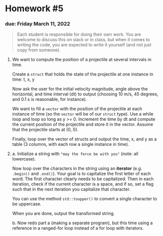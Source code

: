 # Homework #5

### due: Friday March 11, 2022

> Each student is responsible for doing their own work.  You are welcome to
> discuss this on slack or in class, but when it comes to writing the code,
> you are expected to write it yourself (and not just copy from someone).

1. We want to compute the position of a projectile at several intervals in time.

   Create a ``struct`` that holds the state of the projectile at one
   instance in time: t, x, y

   Now ask the user for the initial velocity magnitude, angle above the
   horizontal, and time interval (dt) to output (choosing 10 m/s, 45
   degrees, and 0.1 s is reasonable, for instance).

   We want to fill a ``vector`` with the position of the projectile at
   each instance of time (so the ``vector`` will be of our ``struct``
   type).  Use a while loop and loop so long as y >= 0.  Increment the
   time by dt and compute the current position of the projectile and
   store it in the vector.  Assume that the projectile starts at (0,
   0).

   Finally, loop over the vector of structs and output the time, x,
   and y as a table (3 columns, with each row a single instance in
   time).


2. a. Initialize a string with `"may the force be with you"` (note: all lowercase).

      Now loop over the characters in the string using an **iterator**
      (e.g. `.begin()` and `.end()`).  Your goal is to capitalize the
      first letter of each word.  The first character clearly needs to
      be capitalized.  Then in each iteration, check if the current
      character is a space, and if so, set a flag such that in the
      next iteration you capitalize that character.

      You can use the method ``std::toupper()`` to convert a single
      character to be uppercase.

      When you are done, output the transformed string.

   b. Now redo part a (making a separate program), but this time using
      a reference in a ranged-for loop instead of a for loop with
      iterators.
